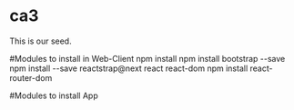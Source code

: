 # ca3
This is our seed.

#Modules to install in Web-Client
npm install
npm install bootstrap --save
npm install --save reactstrap@next react react-dom
npm install react-router-dom

#Modules to install App